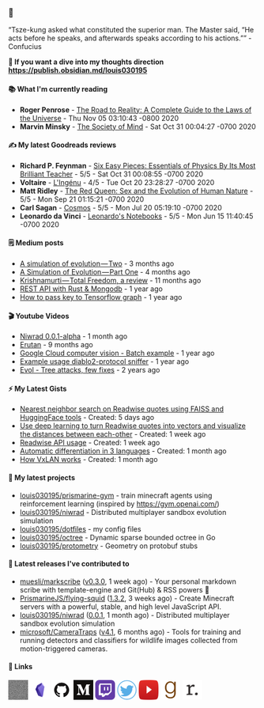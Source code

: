 ### 👋

“Tsze-kung asked what constituted the superior man. The Master said, “He acts before he speaks, and afterwards speaks according to his actions.”” - Confucius

**🤔 If you want a dive into my thoughts direction <https://publish.obsidian.md/louis030195>**

#### 📚 What I'm currently reading

-   **Roger Penrose**  - [The Road to Reality: A Complete Guide to the Laws of the Universe](https://www.goodreads.com/book/show/10638.The_Road_to_Reality) - Thu Nov 05 03:10:43 -0800 2020
-   **Marvin Minsky**  - [The Society of Mind](https://www.goodreads.com/book/show/326790.The_Society_of_Mind) - Sat Oct 31 00:04:27 -0700 2020

#### ✍ My latest Goodreads reviews

-   **Richard P. Feynman**  - [Six Easy Pieces: Essentials of Physics By Its Most Brilliant Teacher](https://www.goodreads.com/book/show/5553.Six_Easy_Pieces) - 5/5 - Sat Oct 31 00:08:55 -0700 2020
-   **Voltaire**  - [L&#39;Ingénu](https://www.goodreads.com/book/show/289382.L_Ing_nu) - 4/5 - Tue Oct 20 23:28:27 -0700 2020
-   **Matt Ridley**  - [The Red Queen: Sex and the Evolution of Human Nature](https://www.goodreads.com/book/show/16176.The_Red_Queen) - 5/5 - Mon Sep 21 01:15:21 -0700 2020
-   **Carl Sagan**  - [Cosmos](https://www.goodreads.com/book/show/55030.Cosmos) - 5/5 - Mon Jul 20 05:19:10 -0700 2020
-   **Leonardo da Vinci**  - [Leonardo&#39;s Notebooks](https://www.goodreads.com/book/show/24096.Leonardo_s_Notebooks) - 5/5 - Mon Jun 15 11:40:45 -0700 2020


#### 🗒 Medium posts

- [A simulation of evolution — Two](https://medium.com/@louis.beaumont/a-simulation-of-evolution-two-b26664d159a5?source=rss-f1c331c9f256------2) - 3 months ago
- [A Simulation of Evolution — Part One](https://medium.com/swlh/a-simulation-of-evolution-part-one-62a1acfb009a?source=rss-f1c331c9f256------2) - 4 months ago
- [Krishnamurti — Total Freedom, a review](https://medium.com/@louis.beaumont/krishnamurti-total-freedom-a-review-6c0a9821be8e?source=rss-f1c331c9f256------2) - 11 months ago
- [REST API with Rust &amp; Mongodb](https://medium.com/@louis.beaumont/rest-api-with-rust-mongodb-10eeb6bd51d7?source=rss-f1c331c9f256------2) - 1 year ago
- [How to pass key to Tensorflow graph](https://medium.com/@louis.beaumont/how-to-pass-key-to-tensorflow-graph-2cd29085f31a?source=rss-f1c331c9f256------2) - 1 year ago

#### 🎬 Youtube Videos

- [Niwrad 0.0.1-alpha](https://www.youtube.com/watch?v=B0MwLHRPuP8) - 1 month ago
- [Erutan](https://www.youtube.com/watch?v=OElXIRdJFVs) - 9 months ago
- [Google Cloud computer vision - Batch example](https://www.youtube.com/watch?v=b2P8ez4Q68I) - 1 year ago
- [Example usage diablo2-protocol sniffer](https://www.youtube.com/watch?v=R5yfRTR3-mY) - 1 year ago
- [Evol - Tree attacks, few fixes](https://www.youtube.com/watch?v=vtNwiOTORHo) - 2 years ago

#### ⚡ My Latest Gists

- [Nearest neighbor search on Readwise quotes using FAISS and HuggingFace tools](https://gist.github.com/3fe7b242a033b6016f2243c40e5b36c6) - Created: 5 days ago
- [Use deep learning to turn Readwise quotes into vectors and visualize the distances between each-other](https://gist.github.com/02525d0b08a83ff06a28f42ea204f976) - Created: 1 week ago
- [Readwise API usage](https://gist.github.com/f0e37aeacf4ae9f93eab3b80819a827d) - Created: 1 week ago
- [Automatic differentiation in 3 languages](https://gist.github.com/80ce2fdd2c475bef09267399b0be0b79) - Created: 1 month ago
- [How VxLAN works](https://gist.github.com/201f8979d50793d836572ab3fd961843) - Created: 1 month ago

#### 🌱 My latest projects

- [louis030195/prismarine-gym](https://github.com/louis030195/prismarine-gym) - train minecraft agents using reinforcement learning (inspired by https://gym.openai.com/)
- [louis030195/niwrad](https://github.com/louis030195/niwrad) - Distributed multiplayer sandbox evolution simulation
- [louis030195/dotfiles](https://github.com/louis030195/dotfiles) - my config files
- [louis030195/octree](https://github.com/louis030195/octree) - Dynamic sparse bounded octree in Go
- [louis030195/protometry](https://github.com/louis030195/protometry) - Geometry on protobuf stubs

#### 🔭 Latest releases I've contributed to

- [muesli/markscribe](https://github.com/muesli/markscribe) ([v0.3.0](https://github.com/muesli/markscribe/releases/tag/v0.3.0), 1 week ago) - Your personal markdown scribe with template-engine and Git(Hub) &amp; RSS powers 📜
- [PrismarineJS/flying-squid](https://github.com/PrismarineJS/flying-squid) ([1.3.2](https://github.com/PrismarineJS/flying-squid/releases/tag/1.3.2), 3 weeks ago) - Create Minecraft servers with a powerful, stable, and high level JavaScript API.
- [louis030195/niwrad](https://github.com/louis030195/niwrad) ([0.0.1](https://github.com/louis030195/niwrad/releases/tag/0.0.1), 1 month ago) - Distributed multiplayer sandbox evolution simulation
- [microsoft/CameraTraps](https://github.com/microsoft/CameraTraps) ([v4.1](https://github.com/microsoft/CameraTraps/releases/tag/v4.1), 6 months ago) - Tools for training and running detectors and classifiers for wildlife images collected from motion-triggered cameras.

#### 🔗 Links

[<img src="assets/Website.png" alt="Website" width="40" height="40">](https://louis030195.com)
[<img src="assets/Obsidian.png" alt="Obsidian" width="40" height="40">](https://publish.obsidian.md/louis030195)
[<img src="assets/GitHub.png" alt="GitHub" width="40" height="40">](https://github.com/louis030195)
[<img src="assets/Medium.png" alt="Medium" width="40" height="40">](https://medium.com/@louis.beaumont)
[<img src="assets/Twitch.png" alt="Twitch" width="40" height="40">](https://www.twitch.tv/louis030195)
[<img src="assets/Twitter.png" alt="Twitter" width="40" height="40">](https://www.twitter.com/louis_3195)
[<img src="assets/YouTube.png" alt="YouTube" width="40" height="40">](https://youtube.com/channel/UCQyHp-A6Y4hwRt7qmi_TYOQ)
[<img src="assets/Goodreads.png" alt="Goodreads" width="40" height="40">](https://www.goodreads.com/user/show/103091881-louis-beaumont)
[<img src="assets/Readwise.png" alt="Readwise" width="40" height="40">](https://readwise.io/@louis)
